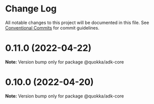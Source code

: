 # Change Log

All notable changes to this project will be documented in this file.
See [Conventional Commits](https://conventionalcommits.org) for commit guidelines.

# 0.11.0 (2022-04-22)

**Note:** Version bump only for package @quokka/adk-core





# 0.10.0 (2022-04-20)

**Note:** Version bump only for package @quokka/adk-core
